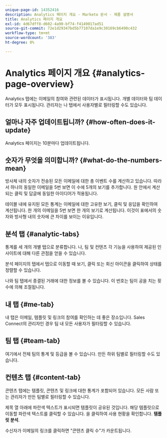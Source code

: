 ```yaml
---
unique-page-id: 14352416
description: Analytics 페이지 개요 - Marketo 문서 - 제품 설명서
title: Analytics 페이지 개요
exl-id: 4d67dff8-d602-4a90-bf74-f4149017ad51
source-git-commit: 72e1d29347bd5b77107da1e9c30169cb6490c432
workflow-type: tm+mt
source-wordcount: '383'
ht-degree: 0%

---
```


# Analytics 페이지 개요 {#analytics-page-overview}

Analytics 탭에는 이메일의 참여와 관련된 데이터가 표시됩니다. 개별 데이터와 팀 데이터가 모두 표시됩니다. 관리자는 나 탭에서 사용자별로 필터링할 수도 있습니다.

## 얼마나 자주 업데이트됩니까? {#how-often-does-it-update}

Analytics 페이지는 10분마다 업데이트됩니다.

## 숫자가 무엇을 의미합니까? {#what-do-the-numbers-mean}

방사체 내의 숫자가 전송된 모든 이메일에 대한 총 이벤트 수를 계산하고 있습니다. 따라서 하나의 동일한 이메일을 5번 보면 이 수에 5개의 보기를 추가합니다. 원 안에서 계산되는 클릭 및 답글에 동일한 아이디어가 적용됩니다.

테이블 내에 유지된 모든 통계는 이메일에 대한 고유한 보기, 클릭 및 응답을 확인하여 계산됩니다. 한 개의 이메일을 5번 보면 한 개의 보기로 계산됩니다. 이것이 표에서의 숫자와 방사형 내의 숫자에 큰 차이를 보이는 이유입니다.

## 분석 탭 {#analytic-tabs}

통계를 세 개의 개별 탭으로 분류합니다. 나, 팀 및 컨텐츠 각 기능을 사용하여 제공된 인사이트에 대해 다른 관점을 얻을 수 있습니다.

분석 페이지의 탭에서 탭으로 이동할 때 보기, 클릭 또는 회신 아이콘을 클릭하여 상태를 정렬할 수 있습니다.

나와 팀 탭에서 종결된 거래에 대한 정보를 볼 수 있습니다. 이 번호는 팀이 공을 치는 횟수에 의해 조절됩니다.

## 내 탭 {#me-tab}

내 탭은 이메일, 템플릿 및 링크의 참여를 확인하는 데 좋은 장소입니다. Sales Connect의 관리자인 경우 팀 내 모든 사용자가 필터링할 수 있습니다.

## 팀 탭 {#team-tab}

여기에서 전체 팀의 통계 및 등급을 볼 수 있습니다. 만든 하위 팀별로 필터링할 수도 있습니다.

## 컨텐츠 탭 {#content-tab}

콘텐츠 탭에는 템플릿, 콘텐츠 및 링크에 대한 통계가 포함되어 있습니다. 모든 사람 또는 관리자가 만든 팀별로 필터링할 수 있습니다.

제목 열 아래에 파란색 텍스트가 표시되면 템플릿이 공유된 것입니다. 해당 템플릿으로 이동할 파란색 텍스트를 클릭할 수 있습니다. 을 클릭하여 사용 현황을 확인합니다. **템플릿 분석**.

수신자가 이메일의 링크를 클릭하면 &quot;콘텐츠 클릭 수&quot;가 카운트됩니다.
